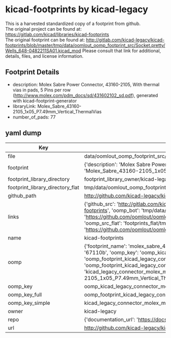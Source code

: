 # kicad-footprints by kicad-legacy  
This is a harvested standardized copy of a footprint from github.  
The original project can be found at:  
https://gitlab.com/kicad/libraries/kicad-footprints  
The original footprint can be found at:
http://gitlab.com/kicad-legacy/kicad-footprints/blob/master/tmp/data/oomlout_oomp_footprint_src/Socket.pretty/Wells_648-0482211SA01.kicad_mod
Please consult that link for additional, details, files, and license information.  
## Footprint Details
* description: Molex Sabre Power Connector, 43160-2105, With thermal vias in pads, 5 Pins per row (http://www.molex.com/pdm_docs/sd/431602102_sd.pdf), generated with kicad-footprint-generator  
* libraryLink: Molex_Sabre_43160-2105_1x05_P7.49mm_Vertical_ThermalVias  
* number_of_pads: 77  
## yaml dump  
| Key | Value |  
| --- | --- |  
| file | data/oomlout_oomp_footprint_src/kicad-footprints/Connector_Molex.pretty/Molex_Sabre_43160-2105_1x05_P7.49mm_Vertical_ThermalVias.kicad_mod |  
| footprint | {'description': 'Molex Sabre Power Connector, 43160-2105, With thermal vias in pads, 5 Pins per row (http://www.molex.com/pdm_docs/sd/431602102_sd.pdf), generated with kicad-footprint-generator', 'libraryLink': 'Molex_Sabre_43160-2105_1x05_P7.49mm_Vertical_ThermalVias', 'number_of_pads': 77} |  
| footprint_library_directory | footprint_library_owner/kicad-legacy_kicad-footprints |  
| footprint_library_directory_flat | tmp/data/oomlout_oomp_footprint_src/footprints_flat/kicad_legacy_connector_molex_molex_sabre_43160_2105_1x05_p7_49mm_vertical_thermalvias/working |  
| github_path | http://github.com/kicad-legacy/kicad-footprints/blob/master/tmp/data/oomlout_oomp_footprint_src/Connector_Molex.pretty/Molex_Sabre_43160-2105_1x05_P7.49mm_Vertical_ThermalVias.kicad_mod |  
| links | {'github_src': 'http://gitlab.com/kicad-legacy/kicad-footprints/blob/master/tmp/data/oomlout_oomp_footprint_src/Socket.pretty/Wells_648-0482211SA01.kicad_mod', 'github_src_repo': 'https://gitlab.com/kicad/libraries/kicad-footprints', 'oomp_bot': 'tmp/data/oomlout_oomp_footprint_src/footprints/kicad_legacy_connector_molex_molex_sabre_43160_2105_1x05_p7_49mm_vertical_thermalvias/working', 'oomp_bot_github': 'https://github.com/oomlout/oomlout_oomp_footprint_bot/tree/main/tmp/data/oomlout_oomp_footprint_src/footprints/kicad_legacy_connector_molex_molex_sabre_43160_2105_1x05_p7_49mm_vertical_thermalvias/working', 'oomp_src_flat': 'footprints_flat/tmp/data/oomlout_oomp_footprint_src/footprints_flat/kicad_legacy_connector_molex_molex_sabre_43160_2105_1x05_p7_49mm_vertical_thermalvias/working', 'oomp_src_flat_github': 'https://github.com/oomlout/oomlout_oomp_footprint_src/tree/main/tmp/data/oomlout_oomp_footprint_src/footprints_flat/kicad_legacy_connector_molex_molex_sabre_43160_2105_1x05_p7_49mm_vertical_thermalvias/working'} |  
| name | kicad-footprints |  
| oomp | {'footprint_name': 'molex_sabre_43160_2105_1x05_p7_49mm_vertical_thermalvias', 'library_name': 'connector_molex', 'md5': '67110baaa1962e4946d72717fd10db26', 'md5_10': '67110baaa1', 'md5_5': '67110', 'md5_6': '67110b', 'oomp_key': 'oomp_kicad_legacy_connector_molex_molex_sabre_43160_2105_1x05_p7_49mm_vertical_thermalvias', 'oomp_key_extra': 'oomp_footprint_kicad_legacy_connector_molex_molex_sabre_43160_2105_1x05_p7_49mm_vertical_thermalvias', 'oomp_key_full': 'oomp_footprint_kicad_legacy_connector_molex_molex_sabre_43160_2105_1x05_p7_49mm_vertical_thermalvias_67110b', 'oomp_key_simple': 'kicad_legacy_connector_molex_molex_sabre_43160_2105_1x05_p7_49mm_vertical_thermalvias', 'original_filename': 'data/oomlout_oomp_footprint_src/kicad-footprints/Connector_Molex.pretty/Molex_Sabre_43160-2105_1x05_P7.49mm_Vertical_ThermalVias.kicad_mod', 'owner_name': 'kicad_legacy'} |  
| oomp_key | oomp_kicad_legacy_connector_molex_molex_sabre_43160_2105_1x05_p7_49mm_vertical_thermalvias |  
| oomp_key_full | oomp_footprint_kicad_legacy_connector_molex_molex_sabre_43160_2105_1x05_p7_49mm_vertical_thermalvias |  
| oomp_key_simple | kicad_legacy_connector_molex_molex_sabre_43160_2105_1x05_p7_49mm_vertical_thermalvias |  
| owner | kicad-legacy |  
| repo | {'documentation_url': 'https://docs.github.com/rest/repos/repos#get-a-repository', 'message': 'Not Found'} |  
| url | http://github.com/kicad-legacy/kicad-footprints |  

